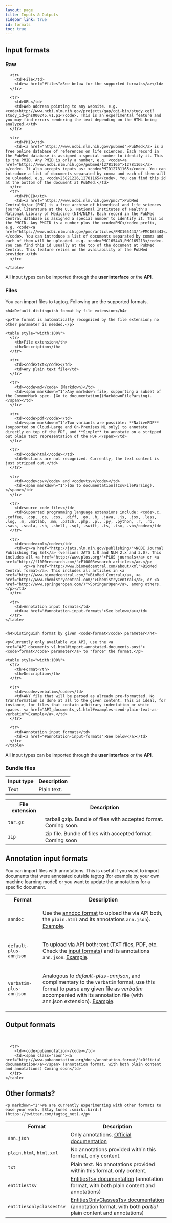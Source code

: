 ```yaml
---
layout: page
title: Inputs & Outputs
sidebar_link: true
id: formats
toc: true
---
```


<div class="page-section">
  <h2>Input formats</h2>
  <div class="two-third-col">
    <h3>Raw</h3>
    <table style="width:100%">
      <tr>
        <th>Input type</th>
        <th>Description</th>
      </tr>
      <tr>
        <td>Text</td>
        <td>Plain text.</td>
      </tr>

      <tr>
        <td>File</td>
        <td><a href="#files">See below for the supported formats</a></td>
      </tr>

      <tr>
        <td>URL</td>
        <td>Web address pointing to any website. e.g. <code>http://www.ncbi.nlm.nih.gov/projects/gap/cgi-bin/study.cgi?study_id=phs000245.v1.p1</code>. This is an experimental feature and you may find errors rendering the text depending on the HTML being analyzed.</td>
      </tr>

      <tr>
        <td>PMID</td>
        <td><a href="https://www.ncbi.nlm.nih.gov/pubmed">PubMed</a> is a free online database of references on life sciences. Each record in the PubMed database is assigned a special number to identify it. This is the PMID. Any PMID is only a number, e.g. <code><a href="https://www.ncbi.nlm.nih.gov/pubmed/12781165">12781165</a></code>. It also accepts inputs as: <code>PMID12781165</code>. You can introduce a list of documents separated by comma and each of them will be uploaded. e.g. <code>25821226,12781165</code>. You can find this id at the bottom of the document at PubMed.</td>
      </tr>
      <tr>
        <td>PMCID</td>
        <td><a href="https://www.ncbi.nlm.nih.gov/pmc/">PubMed Central®</a> (PMC) is a free archive of biomedical and life sciences journal literature at the U.S. National Institutes of Health's National Library of Medicine (NIH/NLM). Each record in the PubMed Central database is assigned a special number to identify it. This is the PMCID. Any PMCID is a number plus the <code>PMC</code> prefix, e.g. <code><a href="https://www.ncbi.nlm.nih.gov/pmc/articles/PMC165443/">PMC165443</a></code>. You can introduce a list of documents separated by comma and each of them will be uploaded. e.g. <code>PMC165443,PMC165213</code>. You can find this id usually at the top of the document at PubMed Central. This feature relies on the availability of the PubMed provider.</td>
      </tr>

    </table>
  </div>
  <div class="one-third-col">
    <div class="message">
      All input types can be imported through the <strong>user interface</strong> or the <strong>API</strong>.
    </div>
  </div>
  <div class="two-third-col">
    <h3>Files</h3>
    <p>You can import files to tagtog. Following are the supported formats.</p>

    <h4>Default-distinguish format by file extension</h4>

    <p>The format is automatically recognized by the file extension; no other parameter is needed.</p>

    <table style="width:100%">
      <tr>
        <th>File extension</th>
        <th>Description</th>
      </tr>

      <tr>
        <td><code>txt</code></td>
        <td>Any plain text file</td>
      </tr>

      <tr>
        <td><code>md</code> (Markdown)</td>
        <td><span markdown="1">Any markdown file, supporting a subset of the CommonMark spec. [Go to documentation](MarkdownFileParsing).</span></td>
      </tr>

      <tr>
        <td><code>pdf</code></td>
        <td><span markdown="1">Two variants are possible: **NativePDF** (supported on Cloud-Large and On-Premises ML only) to annotate directly on top of the PDF, and **Simple** to annotate on a stripped out plain text representation of the PDF.</span></td>
      </tr>

      <tr>
        <td><code>html</code></td>
        <td>Sections are not recognized. Currently, the text content is just stripped out.</td>
      </tr>

      <tr>
        <td><code>csv</code> and <code>tsv</code></td>
        <td><span markdown="1">[Go to documentation](CsvFileParsing).</span></td>
      </tr>

      <tr>
        <td>source code files</td>
        <td>Supported programming language extensions include: <code>.c, .coffee, .cpp, .cs, .css, .diff, .go, .h, .java, .js, .jsx, .less, .log, .m, .matlab, .mm, .patch, .php, .pl, .py, .python, .r, .rb, .sass, .scala, .sh, .shell, .sql, .swift, .ts, .tsx, .vb</code></td>
      </tr>

      <tr>
        <td><code>xml</code></td>
        <td><p><a href="http://jats.nlm.nih.gov/publishing/">NCBI Journal Publishing Tag Set</a> (versions JATS 1.0 and NLM 2.x and 3.0). This includes all <a href="http://www.plos.org/">PLOS journals</a> or <a href="http://f1000research.com/">F1000Research articles</a>.</p>
            <p><a href="http://www.biomedcentral.com/about/xml">BioMed Central format</a>. This includes all articles in <a href="http://www.biomedcentral.com/">BioMed Central</a>, <a href="http://www.chemistrycentral.com/">ChemistryCentral</a>, or <a href="http://www.springeropen.com/)">SpringerOpen</a>, among others.</p></td>
      </tr>

      <tr>
        <td>Annotation input formats</td>
        <td><a href="#annotation-input-formats">See below</a></td>
      </tr>      
    </table>


    <h4>Distinguish format by given <code>format</code> parameter</h4>

    <p>Currently only available via API, use the <a href="API_documents_v1.html#import-annotated-documents-post"><code>format</code> parameter</a> to "force" the format.</p>

    <table style="width:100%">
      <tr>
        <th>Format</th>
        <th>Description</th>
      </tr>

      <tr>
        <td><code>verbatim</code></td>
        <td>ANY file that will be parsed as already pre-formatted. No transformation is done at all to the given content. This is ideal, for instance, for files that contain arbitrary indentation or white spaces. <a href="API_documents_v1.html#examples-send-plain-text-as-verbatim">Example</a>.</td>
      </tr>

      <tr>
        <td>Annotation input formats</td>
        <td><a href="#annotation-input-formats">See below</a></td>
      </tr>      
    </table>


  </div>
  <div class="one-third-col">
    <div class="message">
      All input types can be imported through the <strong>user interface</strong> or the <strong>API</strong>.
    </div>
  </div>


  <div class="two-third-col">
    <h3>Bundle files</h3>
    <table style="width:100%">
      <tr>
        <th>File extension</th>
        <th>Description</th>
      </tr>
      <tr>
        <td><code>tar.gz</code></td>
        <td><span class="soon">tarball gzip. Bundle of files with accepted format.</span> Coming soon.</td>
      </tr>
      <tr>
        <td><code>zip</code></td>
        <td><span class="soon">zip file. Bundle of files with accepted format.</span> Coming soon</td>
      </tr>
    </table>
  </div>

  <div class="one-third-col">

  </div>


</div>
<div class="page-section">
  <h2>Annotation input formats</h2>
  <div class="two-third-col">
    <p>You can import files with annotations. This is useful if you want to import documents that were annotated outside tagtog (for example by your own machine learning model) or you want to update the annotations for a specific document.</p>
    <table style="width:100%">
      <tr>
        <th>Format</th>
        <th>Description</th>
      </tr>
      <tr>
        <td><code>anndoc</code></td>
        <td><p>Use the <a href="anndoc.html">anndoc format</a> to upload the via API both, the <code>plain.html</code> and its annotations <code>ann.json</code>). <a title="tagtog - How to upload annotated documents?" href="API_documents_v1.html#replace-annotations-of-existing-document-post">Example</a>.</p></td>
      </tr>
      <tr>
        <td><code>default-plus-annjson</code></td>
        <td><p>To upload via API both: text (TXT files, PDF, etc. Check the <a href="ioformats.html#input-formats">input formats</a>) and its annotations <code>ann.json</code>. <a title="tagtog - How to upload annotated documents?" href="API_documents_v1.html#import-annotated-documents-post">Example</a>.</p></td>
      </tr>
      <tr>
        <td><code>verbatim-plus-annjson</code></td>
        <td><p>Analogous to <em>default-plus-annjson</em>, and complimentary to the <code>verbatim</code> format, use this format to parse any given file as <em>verbatim</em> accompanied with its annotation file (with ann.json extension). <a href="API_documents_v1.html#examples-import-pre-annotated-verbatim-text">Example</a>.</p></td>
      </tr>
    </table>
  </div>
  <div class="one-third-col">

  </div>
</div>

<div class="page-section">
  <h2>Output formats</h2>
  <br/>
  <div class="two-third-col">
    <table style="width:100%">
      <tr>
        <th>Format</th>
        <th>Description</th>
      </tr>
      <tr>
        <td><code>ann.json</code></td>
        <td>Only annotations. <a title="tagtog - ann doc" href="/anndoc.html">Official documentation</a></td>
      </tr>
      <tr>
        <td><code>plain.html</code>, <code>html</code>, <code>xml</code></td>
        <td>No annotations provided within this format, only content.</td>
      </tr>
      <tr>
        <td><code>txt</code></td>
        <td>Plain text. No annotations provided within this format, only content.</td>
      </tr>
      <tr>
        <td><code>entitiestsv</code></td>
        <td><a href="/EntitiesTsv">EntitiesTsv documentation</a> (annotation format, with both plain content and annotations)</td>
      </tr>
      <tr>
        <td><code>entitiesonlyclassestsv</code></td>
        <td><a href="/EntitiesOnlyClassesTsv">EntitiesOnlyClassesTsv documentation</a> (annotation format, with both <em>partial</em> plain content and annotations)</td>
      </tr>

      <tr>
        <td><code>pubannotation</code></td>
        <td><span class="soon"><a href="http://www.pubannotation.org/docs/annotation-format/">Official documentation</a></span> (annotation format, with both plain content and annotations) Coming soon</td>
      </tr>
    </table>
  </div>
  <div class="one-third-col">

  </div>
  <div class="two-third-col">
    <h2>Other formats?</h2>

    <p markdown="1">We are currently experimenting with other formats to ease your work. [Stay tuned :smirk::bird:](https://twitter.com/tagtog_net).</p>
  </div>

</div>
